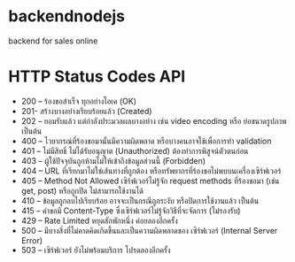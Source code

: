 # backendnodejs
 backend for sales online
# HTTP Status Codes API
- 200 – ร้องขอสำเร็จ ทุกอย่างโอเค (OK)
- 201- สร้างบางอย่างเรียบร้อยแล้ว (Created)
- 202 – ยอมรับแล้ว แต่กำลังประมวลผลบางอย่าง เช่น video encoding หรือ ย่อขนาดรูปภาพ เป็นต้น
- 400 – ไวยากรณ์ที่ร้องขอมานั้นมีความผิดพลาด หรือบางคนอาจใช้เพื่อการทำ validation
- 401 – ไม่มีสิทธิ์ ไม่ได้รับอนุญาต (Unauthorized) ต้องทำการพิสูจน์ตัวตนก่อน
- 403 – ผู้ใช้ปัจจุบันถูกห้ามไม่ให้เข้าถึงข้อมูลส่วนนี้ (Forbidden)
- 404 – URL ที่เรียกมาไม่ใช่เส้นทางที่ถูกต้อง หรือทรัพยากรที่ร้องขอไม่พบบนเครื่องเซิร์ฟเวอร์
- 405 – Method Not Allowed เซิร์ฟเวอร์ไม่รู้จัก request methods ที่ร้องขอมา (เช่น get, post) หรือถูกปิด ไม่สามารถใช้งานได้
- 410 – ข้อมูลถูกลบไปเรียบร้อย อาจจะเป็นกรณีถูกระงับ หรือปิดการใช้งานแล้ว เป็นต้น
- 415 – คำขอมี Content-Type ซึ่งเซิร์ฟเวอร์ไม่รู้จักวิธีที่จะจัดการ (ไม่รองรับ)
- 429 – Rate Limited หยุดสักพักหนึ่ง ค่อยลองอีกครั้ง
- 500 – มีบางสิ่งที่ไม่คาดคิดเกิดขึ้นและเป็นความผิดพลาดของ เซิร์ฟเวอร์ (Internal Server Error)
- 503 – เซิร์ฟเวอร์ ยังไม่พร้อมบริการ โปรดลองอีกครั้ง